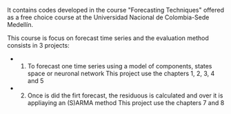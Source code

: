 It contains codes developed in the course "Forecasting Techniques" offered as a 
free choice course at the Universidad Nacional de Colombia-Sede Medellín.

This course is focus on forecast time series and the evaluation method consists
in 3 projects: 
- 1. To forecast one time series using a model of components, states space or neuronal network
    This project use the chapters 1, 2, 3, 4 and 5
- 2. Once is did the firt forecast, the residuous is calculated and over it is appliaying an (S)ARMA method
    This project use the chapters 7 and 8
